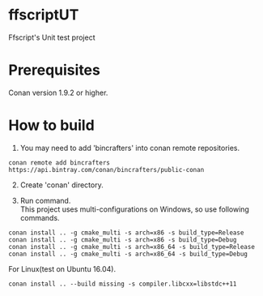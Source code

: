 # ffscriptUT
Ffscript's Unit test project

# Prerequisites
Conan version 1.9.2 or higher.

# How to build

1. You may need to add 'bincrafters' into conan remote repositories.  
```
conan remote add bincrafters https://api.bintray.com/conan/bincrafters/public-conan
```
2. Create 'conan' directory.  

3. Run command.  
This project uses multi-configurations on Windows, so use following commands.
```
conan install .. -g cmake_multi -s arch=x86 -s build_type=Release
conan install .. -g cmake_multi -s arch=x86 -s build_type=Debug
conan install .. -g cmake_multi -s arch=x86_64 -s build_type=Release
conan install .. -g cmake_multi -s arch=x86_64 -s build_type=Debug
```

For Linux(test on Ubuntu 16.04).
```
conan install .. --build missing -s compiler.libcxx=libstdc++11
```
